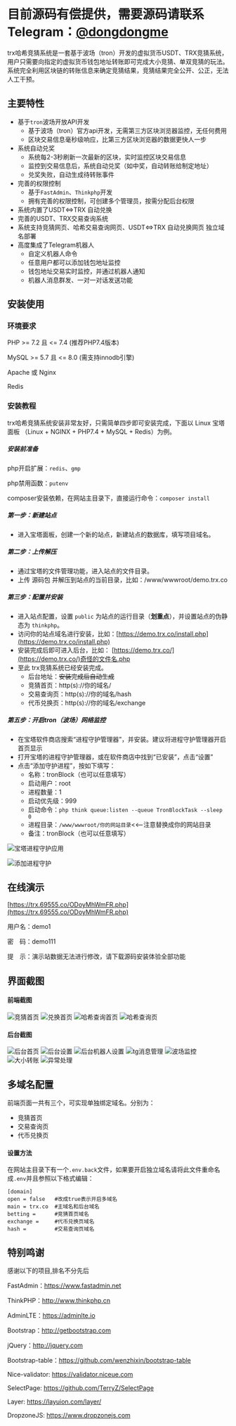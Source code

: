 # 目前源码有偿提供，需要源码请联系Telegram：[@dongdongme](https://t.me/dongdongme)

trx哈希竞猜系统是一套基于波场（tron）开发的虚拟货币USDT、TRX竞猜系统，用户只需要向指定的虚拟货币钱包地址转账即可完成大小竞猜、单双竞猜的玩法。系统完全利用区块链的转账信息来确定竞猜结果，竞猜结果完全公开、公正，无法人工干预。

## 主要特性

* 基于`tron`波场开放API开发
  * 基于波场（tron）官方api开发，无需第三方区块浏览器监控，无任何费用
  * 区块交易信息毫秒级响应，比第三方区块浏览器的数据更快人一步
* 系统自动兑奖
  * 系统每2-3秒刷新一次最新的区块，实时监控区块交易信息
  * 监控到交易信息后，系统自动兑奖（如中奖，自动转账给制定地址）
  * 兑奖失败，自动生成待转账事件
* 完善的权限控制
  * 基于`FastAdmin`、`Thinkphp`开发
  * 拥有完善的权限控制，可创建多个管理员，按需分配后台权限
* 系统内置了USDT<=>TRX 自动兑换
* 完善的USDT、TRX交易查询系统
* 系统支持竞猜网页、哈希交易查询网页、USDT<=>TRX 自动兑换网页 独立域名部署
* 高度集成了Telegram机器人
  * 自定义机器人命令
  * 任意用户都可以添加钱包地址监控
  * 钱包地址交易实时监控，并通过机器人通知
  * 机器人消息群发、一对一对话发送功能

## 安装使用

### 环境要求

PHP >= 7.2 且 <= 7.4 (推荐PHP7.4版本)

MySQL >= 5.7 且 <= 8.0 (需支持innodb引擎)

Apache 或 Nginx

Redis

### 安装教程

trx哈希竞猜系统安装非常友好，只需简单四步即可安装完成，下面以 Linux 宝塔面板 （Linux + NGINX + PHP7.4 + MySQL + Redis）为例。

##### 安装前准备

php开启扩展：`redis`、`gmp`

php禁用函数：`putenv`

composer安装依赖，在网站主目录下，直接运行命令：`composer install`

##### 第一步：新建站点

* 进入宝塔面板，创建一个新的站点，新建站点的数据库，填写项目域名。

##### 第二步：上传解压

- 通过宝塔的文件管理功能，进入站点的文件目录。
- 上传 源码包 并解压到站点的当前目录，比如：/www/wwwroot/demo.trx.co

##### 第三步：配置并安装

* 进入站点配置，设置 `public` 为站点的运行目录（**划重点**），并设置站点的伪静态为 `thinkphp`。
* 访问你的站点域名进行安装，比如：[https://demo.trx.co/install.php](https://demo.trx.co/install.php)
* 安装完成后即可进入后台，比如： [https://demo.trx.co/](https://demo.trx.co/)奇怪的文件名.php
* 至此 trx竞猜系统已经安装完成。
  * 后台地址：~~安装完成后自动生成~~
  * 竞猜首页：http(s)://你的域名/
  * 交易查询页：http(s)://你的域名/hash
  * 代币兑换页：http(s)://你的域名/exchange

##### 第五步：开启tron（波场）网络监控

* 在宝塔软件商店搜索“进程守护管理器”，并安装。建议将进程守护管理器开启首页显示
* 打开宝塔的进程守护管理器，或在软件商店中找到“已安装”，点击“设置”
* 点击“添加守护进程”，按如下填写：
  * 名称：tronBlock（也可以任意填写）
  * 启动用户：root
  * 进程数量：1
  * 启动优先级：999
  * 启动命令：`php think queue:listen --queue TronBlockTask --sleep 0`
  * 进程目录：`/www/wwwroot/你的网站目录`<<--注意替换成你的网站目录
  * 备注：tronBlock（也可以任意填写）

![宝塔进程守护应用](https://raw.githubusercontent.com/tensHugo/img-hugou/master/bt-jincheng-tools.jpg "宝塔进程守护应用")

![添加进程守护](https://raw.githubusercontent.com/tensHugo/img-hugou/master/bt-jinchen-tronBlock.jpg "添加进程守护")

## 在线演示

[https://trx.69555.co/ODoyMhWmFR.php](https://trx.69555.co/ODoyMhWmFR.php)

用户名：demo1

密　码：demo111

提　示：演示站数据无法进行修改，请下载源码安装体验全部功能

## 界面截图

#### 前端截图

![竞猜首页](https://raw.githubusercontent.com/tensHugo/img-hugou/master/jingcai-home.jpg "竞猜首页")
![兑换首页](https://raw.githubusercontent.com/tensHugo/img-hugou/master/duihuan-home.jpg "兑换首页")
![哈希查询首页](https://raw.githubusercontent.com/tensHugo/img-hugou/master/hash-hmoe.jpg "哈希查询首页")
![哈希查询页](https://raw.githubusercontent.com/tensHugo/img-hugou/master/hash-chaxun.jpg "哈希查询页")

#### 后台截图

![后台首页](https://raw.githubusercontent.com/tensHugo/img-hugou/master/admin-home.jpg "后台首页")
![后台设置](https://raw.githubusercontent.com/tensHugo/img-hugou/master/admin-config.jpg "后台设置")
![后台机器人设置](https://raw.githubusercontent.com/tensHugo/img-hugou/master/admin-tg-config.jpg "后台机器人设置")
![tg消息管理](https://raw.githubusercontent.com/tensHugo/img-hugou/master/admin-tg-message.jpg "tg消息管理")
![波场监控](https://raw.githubusercontent.com/tensHugo/img-hugou/master/admin-tron-jiankong.jpg "波场监控")
![大小转账](https://raw.githubusercontent.com/tensHugo/img-hugou/master/admin-daxiao-dh.jpg "大小转账")
![异常处理](https://raw.githubusercontent.com/tensHugo/img-hugou/master/admin-zhuanzhang.jpg "异常处理")

## 多域名配置

前端页面一共有三个，可实现单独绑定域名。分别为：

* 竞猜首页
* 交易查询页
* 代币兑换页

#### 设置方法

在网站主目录下有一个`.env.back`文件，如果要开启独立域名请将此文件重命名成`.env`并且参照以下格式编辑：

```
[domain]
open = false   #改成true表示开启多域名
main = trx.co  #主域名和后台域名
betting =      #竞猜首页域名
exchange =     #代币兑换页域名
hash =         #交易查询页域名
```

## 特别鸣谢

感谢以下的项目,排名不分先后

FastAdmin：https://www.fastadmin.net

ThinkPHP：http://www.thinkphp.cn

AdminLTE：https://adminlte.io

Bootstrap：http://getbootstrap.com

jQuery：http://jquery.com

Bootstrap-table：https://github.com/wenzhixin/bootstrap-table

Nice-validator: https://validator.niceue.com

SelectPage: https://github.com/TerryZ/SelectPage

Layer: https://layuion.com/layer/

DropzoneJS: https://www.dropzonejs.com

